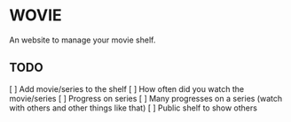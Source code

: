 WOVIE
=====

An website to manage your movie shelf.

TODO
----
[ ] Add movie/series to the shelf
[ ] How often did you watch the movie/series
[ ] Progress on series
    [ ] Many progresses on a series (watch with others and other things like that)
[ ] Public shelf to show others
